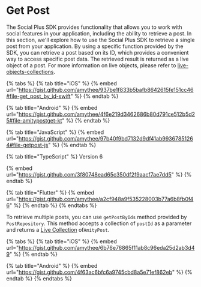 # Get  Post

The Social Plus SDK provides functionality that allows you to work with social features in your application, including the ability to retrieve a post. In this section, we'll explore how to use the Social Plus SDK to retrieve a single post from your application. By using a specific function provided by the SDK, you can retrieve a post based on its ID, which provides a convenient way to access specific post data. The retrieved result is returned as a live object of a post. For more information on live objects, please refer to [live-objects-collections](../../core-concepts/live-objects-collections/ "mention").

{% tabs %}
{% tab title="iOS" %}
{% embed url="https://gist.github.com/amythee/937be1f833b5bafb8642615fe151cc46#file-get_post_by_id-swift" %}
{% endtab %}

{% tab title="Android" %}
{% embed url="https://gist.github.com/amythee/4f6e219d3462686b80d791ce512b5d25#file-amitypostget-kt" %}
{% endtab %}

{% tab title="JavaScript" %}
{% embed url="https://gist.github.com/amythee/97b40f9bd7132d9df41ab99367851264#file-getpost-js" %}
{% endtab %}

{% tab title="TypeScript" %}
Version 6

{% embed url="https://gist.github.com/3f80748ead65c350df2f9aacf7ae7dd5" %}
{% endtab %}

{% tab title="Flutter" %}
{% embed url="https://gist.github.com/amythee/a2cf948a9f535228003b77a6b8fb0f46" %}
{% endtab %}
{% endtabs %}

To retrieve multiple posts, you can use `getPostByIds` method provided by `PostRepository`. This method accepts a collection of `postId` as a parameter and returns a [Live Collection](../../core-concepts/live-objects-collections/) of`AmityPost`.&#x20;

{% tabs %}
{% tab title="iOS" %}
{% embed url="https://gist.github.com/amythee/6b76e76865f11ab8c96eda25d2ab3d49" %}
{% endtab %}

{% tab title="Android" %}
{% embed url="https://gist.github.com/4f63ac6bfc6a9745cbd8a5e71ef862eb" %}
{% endtab %}
{% endtabs %}
